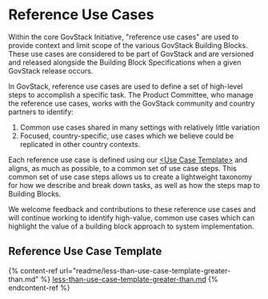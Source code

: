 # Reference Use Cases

Within the core GovStack Initiative, "reference use cases" are used to provide context and limit scope of the various GovStack Building Blocks. These use cases are considered to be part of GovStack and are versioned and released alongside the Building Block Specifications when a given GovStack release occurs.

In GovStack, reference use cases are used to define a set of high-level steps to accomplish a specific task. The Product Committee, who manage the reference use cases, works with the GovStack community and country partners to identify:

1. Common use cases shared in many settings with relatively little variation
2. Focused, country-specific, use cases which we believe could be replicated in other country contexts.

Each reference use case is defined using our [\<Use Case Template>](readme/less-than-use-case-template-greater-than.md) and aligns, as much as possible, to a common set of use case steps. This common set of use case steps allows us to create a lightweight taxonomy for how we describe and break down tasks, as well as how the steps map to Building Blocks.

We welcome feedback and contributions to these reference use cases and will continue working to identify high-value, common use cases which can highlight the value of a building block approach to system implementation.

## Reference Use Case Template

{% content-ref url="readme/less-than-use-case-template-greater-than.md" %}
[less-than-use-case-template-greater-than.md](readme/less-than-use-case-template-greater-than.md)
{% endcontent-ref %}
